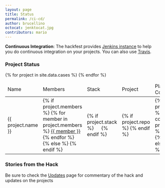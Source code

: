 ```yaml
---
layout: page
title: Status
permalink: /ci-cd/
author: brucellino
octocat: jenktocat.jpg
contributors: mario
---
```

<div class="row"></div>
<strong>Continuous Integration</strong>: The hackfest provides <a href="http://ci.sci-gaia.eu:8080">Jenkins instance</a> to help you do continuous integration on your projects. You can also use <a href="https://travis-ci.com">Travis</a>.
<h3>Project Status</h3>
<!-- all the projects table goes here -->
<table class="table">
<thead>
  <td>
    Name
  </td>
  <td>
    Members
  </td>
  <td>
    Stack
  </td>
  <td>
    Project
  </td>
  <td>
    Platform Components
  </td>
</thead>
{% for project in site.data.cases %}
<tr>
  <td>{{ project.name }}</td>
  <td>
    {% if project.members %}
    {% for member in project.members %}
    <a href="https://githuub.com/{{project.member}}">{{ member }}</a>
    {% endfor %}
    {% else %}
    <!-- <span class="text-danger">No members defined</span> -->
    {% endif %}
  </td>
  <td>
    {% if project.stack %}
    <img style="height: 1em;" src="{{ site.url }}images/stackshare.png" />
    {% endif %}
  </td>
  <td>
    {% if project.repo %}
    <a href="{{ project.repo }}"><i class="fa fa-github"></i></a>
    {% endif %}
  </td>
  <td>
    {% if project.components %}
    {% for component in project.components %}
    <span class="label label-primary">{{ component }}</span>
    {% endfor %}
    {% else %}
    <!-- No Platform components specified -->
    {% endif %}
  </td>
</tr>
{% endfor %}
</table>

<h3>Stories from the Hack</h3>
Be sure to check the <a href="{{ site.url }}/updates/">Updates</a> page for commentary of the hack and updates on the projects

